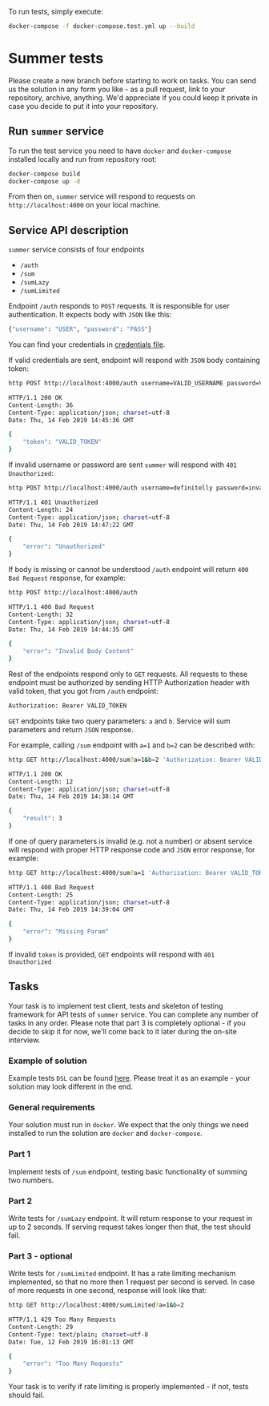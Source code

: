 To run tests, simply execute:
```bash
docker-compose -f docker-compose.test.yml up --build
```

# Summer tests

Please create a new branch before starting to work on tasks. You can
send us the solution in any form you like - as a pull request, link to your repository,
archive, anything. We'd appreciate if you could keep it private in case
you decide to put it into your repository.

## Run `summer` service

To run the test service you need to have `docker` and `docker-compose` 
installed locally and run from repository root:

```bash
docker-compose build
docker-compose up -d
```

From then on, `summer` service will respond to requests on `http://localhost:4000` on your local machine.

## Service API description

`summer` service consists of four endpoints

- `/auth`
- `/sum`
- `/sumLazy`
- `/sumLimited`

Endpoint `/auth` responds to `POST` requests. It is responsible for user authentication.
It expects body with `JSON` like this:

```bash
{"username": "USER", "password": "PASS"}
```

You can find your credentials in [credentials file](./credentials.yml).

If valid credentials are sent, endpoint will respond with `JSON` body containing token:

```bash
http POST http://localhost:4000/auth username=VALID_USERNAME password=VALID_PASSWORD

HTTP/1.1 200 OK
Content-Length: 36
Content-Type: application/json; charset=utf-8
Date: Thu, 14 Feb 2019 14:45:36 GMT

{
    "token": "VALID_TOKEN"
}
``` 

If invalid username or password are sent `summer` will respond with `401 Unauthorized`:

```bash
http POST http://localhost:4000/auth username=definitelly password=invalid

HTTP/1.1 401 Unauthorized
Content-Length: 24
Content-Type: application/json; charset=utf-8
Date: Thu, 14 Feb 2019 14:47:22 GMT

{
    "error": "Unauthorized"
}
```

If body is missing or cannot be understood `/auth` endpoint
will return `400 Bad Request` response, for example:

```bash
http POST http://localhost:4000/auth

HTTP/1.1 400 Bad Request
Content-Length: 32
Content-Type: application/json; charset=utf-8
Date: Thu, 14 Feb 2019 14:44:35 GMT

{
    "error": "Invalid Body Content"
}
```


Rest of the endpoints respond only to `GET` requests. All requests to these endpoint must be
authorized by sending HTTP Authorization header with valid token, that you got from `/auth`
endpoint: 

```bash
Authorization: Bearer VALID_TOKEN
```


`GET` endpoints take two query parameters: `a` and `b`. 
Service will sum parameters and return `JSON` response.

For example, calling `/sum` endpoint with `a=1` and `b=2` can be described with:

```bash
http GET http://localhost:4000/sum?a=1&b=2 'Authorization: Bearer VALID_TOKEN'

HTTP/1.1 200 OK
Content-Length: 12
Content-Type: application/json; charset=utf-8
Date: Thu, 14 Feb 2019 14:38:14 GMT

{
    "result": 3
}
```

If one of query parameters is invalid (e.g. not a number) or absent service will respond with proper
HTTP response code and `JSON` error response, for example:

```bash
http GET http://localhost:4000/sum?a=1 'Authorization: Bearer VALID_TOKEN'

HTTP/1.1 400 Bad Request
Content-Length: 25
Content-Type: application/json; charset=utf-8
Date: Thu, 14 Feb 2019 14:39:04 GMT

{
    "error": "Missing Param"
}
```

If invalid `token` is provided, `GET` endpoints will respond with `401 Unauthorized`

## Tasks

Your task is to implement test client, tests and skeleton of testing framework for API tests of `summer` service.
You can complete any number of tasks in any order. Please note that
part 3 is completely optional - if you decide to skip it for now, we'll come back to it 
later during the on-site interview. 

### Example of solution

Example tests `DSL` can be found [here](./tests.dsl). Please treat it as an example - your solution may look different 
in the end.

### General requirements

Your solution must run in `docker`. We expect that the only things
we need installed to run the solution are `docker` and `docker-compose`.

### Part 1

Implement tests of `/sum` endpoint, testing basic functionality of summing two numbers.

### Part 2

Write tests for `/sumLazy` endpoint. It will return response to your request in up to 2 seconds. If serving
request takes longer then that, the test should fail. 
 
### Part 3 - optional

Write tests for `/sumLimited` endpoint. It has a rate limiting mechanism implemented, so that no more then 1 request
per second is served. In case of more requests in one second, response will look like that:

```bash
http GET http://localhost:4000/sumLimited?a=1&b=2

HTTP/1.1 429 Too Many Requests
Content-Length: 29
Content-Type: text/plain; charset=utf-8
Date: Tue, 12 Feb 2019 16:01:13 GMT

{
    "error": "Too Many Requests"
}
```

Your task is to verify if rate limiting is properly implemented - if not, tests should fail.

 
